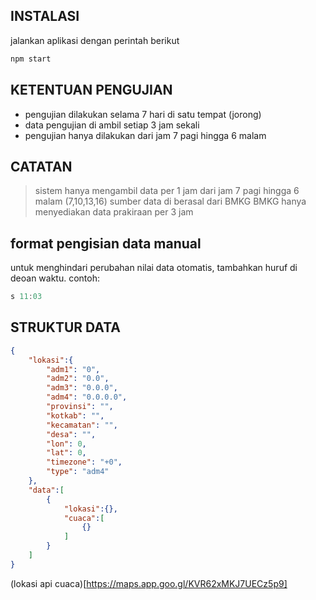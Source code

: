 ## INSTALASI
jalankan aplikasi dengan perintah berikut
```bash
npm start
```

## KETENTUAN PENGUJIAN
- pengujian dilakukan selama 7 hari di satu tempat (jorong)
- data pengujian di ambil setiap 3 jam sekali
- pengujian hanya dilakukan dari jam 7 pagi hingga 6 malam

## CATATAN
> sistem hanya mengambil data per 1 jam dari jam 7 pagi hingga 6 malam (7,10,13,16)
> sumber data di berasal dari BMKG
> BMKG hanya menyediakan data prakiraan per 3 jam

## format pengisian data manual
untuk menghindari perubahan nilai data otomatis, tambahkan huruf di deoan waktu.
contoh:
```c
s 11:03
```

## STRUKTUR DATA
```json
{
    "lokasi":{
        "adm1": "0",
        "adm2": "0.0",
        "adm3": "0.0.0",
        "adm4": "0.0.0.0",
        "provinsi": "",
        "kotkab": "",
        "kecamatan": "",
        "desa": "",
        "lon": 0,
        "lat": 0,
        "timezone": "+0",
        "type": "adm4"
    },
    "data":[
        {
            "lokasi":{},
            "cuaca":[
                {}
            ]
        }
    ]
}


```


(lokasi api cuaca)[https://maps.app.goo.gl/KVR62xMKJ7UECz5p9]